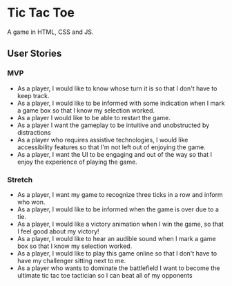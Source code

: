 # Tic Tac Toe

A game in HTML, CSS and JS.

## User Stories

### MVP

- As a player, I would like to know whose turn it is so that I don't have to keep track.
- As a player, I would like to be informed with some indication when I mark a game box so that I know my selection worked.
- As a player I would like to be able to restart the game.
- As a player I want the gameplay to be intuitive and unobstructed by distractions
- As a player who requires assistive technologies, I would like accessibility features so that I'm not left out of enjoying the game.
- As a player, I want the UI to be engaging and out of the way so that I enjoy the experience of playing the game.

### Stretch

- As a player, I want my game to recognize three ticks in a row and inform who won.
- As a player, I would like to be informed when the game is over due to a tie.
- As a player, I would like a victory animation when I win the game, so that I feel good about my victory!
- As a player, I would like to hear an audible sound when I mark a game box so that I know my selection worked.
- As a player, I would like to play this game online so that I don't have to have my challenger sitting next to me.
- As a player who wants to dominate the battlefield I want to become the ultimate tic tac toe tactician so I can beat all of my opponents
